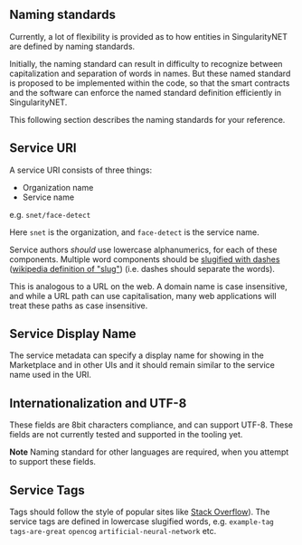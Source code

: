## Naming standards

Currently, a lot of flexibility is provided as to how entities in SingularityNET are defined by naming standards.

Initially, the naming standard can result in difficulty to recognize between capitalization and separation of words in names. But these named standard is proposed to be implemented within the code, so that the smart contracts and the software can enforce the named standard definition efficiently in SingularityNET.

This following section describes the naming standards for your reference.

## Service URI

A service URI consists of three things:

-   Organization name
-   Service name

e.g. `snet/face-detect`

Here `snet` is the organization, and `face-detect` is the service name.

Service authors _should_ use lowercase alphanumerics, for each of these components. Multiple word components should
be [slugified with dashes](https://docs.djangoproject.com/en/2.1/ref/utils/#django.utils.text.slugify) ([wikipedia definition of "slug"](https://en.wikipedia.org/wiki/Clean_URL#Slug)) (i.e. dashes should separate the words).

This is analogous to a URL on the web. A domain name is case insensitive, and while a URL path can use capitalisation, many web applications will treat these paths as case insensitive.

## Service Display Name

The service metadata can specify a display name for showing in the Marketplace and in other UIs and it should remain similar to the service name used in the URI.

## Internationalization and UTF-8

These fields are 8bit characters compliance, and can support UTF-8. These fields are not currently tested and supported in the tooling yet.

**Note** Naming standard for other languages are required, when you attempt to support these fields.

## Service Tags

Tags should follow the style of popular sites like [Stack Overflow](https://stackoverflow.com/)). The service tags are defined in lowercase slugified words, e.g. `example-tag` `tags-are-great` `opencog` `artificial-neural-network` etc.
